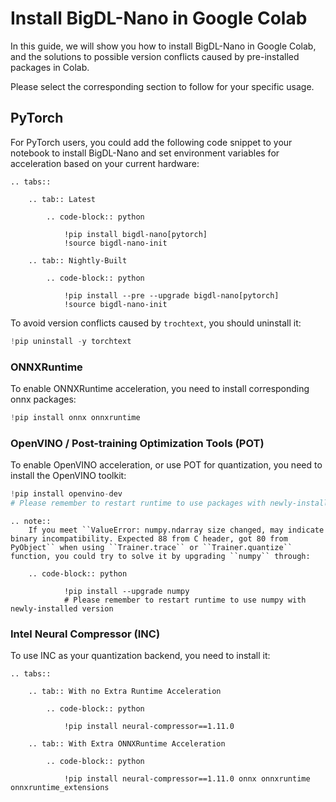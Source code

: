 # Install BigDL-Nano in Google Colab

In this guide, we will show you how to install BigDL-Nano in Google Colab, and the solutions to possible version conflicts caused by pre-installed packages in Colab.

Please select the corresponding section to follow for your specific usage. 

## PyTorch
For PyTorch users, you could add the following code snippet to your notebook to install BigDL-Nano and set environment variables for acceleration based on your current hardware:

```eval_rst
.. tabs::

    .. tab:: Latest

        .. code-block:: python

            !pip install bigdl-nano[pytorch]
            !source bigdl-nano-init

    .. tab:: Nightly-Built

        .. code-block:: python

            !pip install --pre --upgrade bigdl-nano[pytorch]
            !source bigdl-nano-init
```

To avoid version conflicts caused by `trochtext`, you should uninstall it:

```python
!pip uninstall -y torchtext
```

### ONNXRuntime
To enable ONNXRuntime acceleration, you need to install corresponding onnx packages:

```python
!pip install onnx onnxruntime
```

### OpenVINO / Post-training Optimization Tools (POT)
To enable OpenVINO acceleration, or use POT for quantization, you need to install the OpenVINO toolkit:

```python
!pip install openvino-dev
# Please remember to restart runtime to use packages with newly-installed version
```

```eval_rst
.. note::
    If you meet ``ValueError: numpy.ndarray size changed, may indicate binary incompatibility. Expected 88 from C header, got 80 from PyObject`` when using ``Trainer.trace`` or ``Trainer.quantize`` function, you could try to solve it by upgrading ``numpy`` through:
    
    .. code-block:: python

            !pip install --upgrade numpy
            # Please remember to restart runtime to use numpy with newly-installed version
```

### Intel Neural Compressor (INC)
To use INC as your quantization backend, you need to install it:

```eval_rst
.. tabs::

    .. tab:: With no Extra Runtime Acceleration

        .. code-block:: python

            !pip install neural-compressor==1.11.0

    .. tab:: With Extra ONNXRuntime Acceleration

        .. code-block:: python

            !pip install neural-compressor==1.11.0 onnx onnxruntime onnxruntime_extensions
```